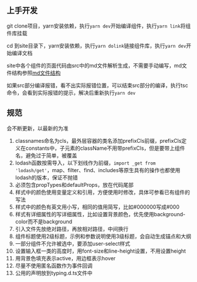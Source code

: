 ## 上手开发
git clone项目，yarn安装依赖，执行`yarn dev`开始编译组件，执行`yarn link`将组件库挂载

cd 到site目录下，yarn安装依赖，执行`yarn dolink`链接组件库，执行`yarn dev`开始编译文档

site中各个组件的页面代码由src中的md文件解析生成，不需要手动编写，md文件结构参照[md文件结构](https://github.com/redleaf-fe/redleaf-rc/blob/master/md%e6%96%87%e4%bb%b6%e7%bb%93%e6%9e%84.md)

如果src部分编译报错，看不出实际报错位置，可以结束src部分的编译，执行tsc命令，会看到实际报错的提示，解决后重新执行`yarn dev`

## 规范
会不断更新，以最新的为准

1. classnames命名为cls，最外层容器的类名添加prefixCls前缀，prefixCls定义在constants中，子元素的className不用带prefixCls，但是要带上组件名，避免过于简单，被覆盖
2. lodash函数按需导入，以下划线作为前缀，`import _get from 'lodash/get'`，map、filter、find、includes等原生具有的操作也都使用lodash的版本，保证不抛错
3. 必须包含propTypes和defaultProps，放在代码尾部
5. 样式中的颜色使用变量定义和引用，方便使用时修改，具体可参看已有组件的写法
6. 样式中的颜色有英文用小写，相同的值用简写，比如#000000写成#000
8. 样式有详细属性的写详细属性，比如设置背景颜色，优先使用background-color而不是background
9. 引入文件先放绝对路径，再放相对路径，中间换行
10. 组件标题使用2级标题，示例和参数说明使用3级标题，会自动生成锚点和大纲
11. 一部分组件不允许被选中，要添加user-select样式
12. 设置输入框一类的高度时，用font-size和line-height设置，不用设置height
13. 用背景色填充表示active，用边框表示hover
14. 尽量不使用匿名函数作为事件回调
15. 公用的声明放到typing.d.ts文件中


